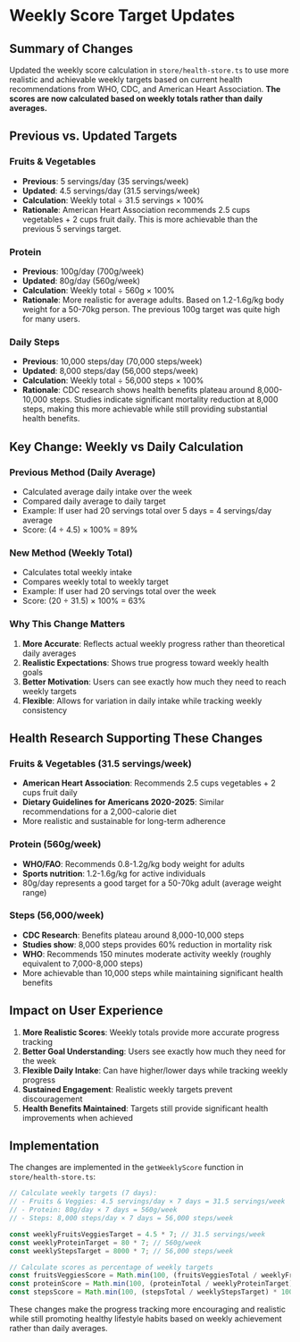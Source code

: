 # Weekly Score Target Updates

## Summary of Changes

Updated the weekly score calculation in `store/health-store.ts` to use more realistic and achievable weekly targets based on current health recommendations from WHO, CDC, and American Heart Association. **The scores are now calculated based on weekly totals rather than daily averages.**

## Previous vs. Updated Targets

### **Fruits & Vegetables**
- **Previous**: 5 servings/day (35 servings/week)
- **Updated**: 4.5 servings/day (31.5 servings/week)
- **Calculation**: Weekly total ÷ 31.5 servings × 100%
- **Rationale**: American Heart Association recommends 2.5 cups vegetables + 2 cups fruit daily. This is more achievable than the previous 5 servings target.

### **Protein**
- **Previous**: 100g/day (700g/week)
- **Updated**: 80g/day (560g/week)
- **Calculation**: Weekly total ÷ 560g × 100%
- **Rationale**: More realistic for average adults. Based on 1.2-1.6g/kg body weight for a 50-70kg person. The previous 100g target was quite high for many users.

### **Daily Steps**
- **Previous**: 10,000 steps/day (70,000 steps/week)
- **Updated**: 8,000 steps/day (56,000 steps/week)
- **Calculation**: Weekly total ÷ 56,000 steps × 100%
- **Rationale**: CDC research shows health benefits plateau around 8,000-10,000 steps. Studies indicate significant mortality reduction at 8,000 steps, making this more achievable while still providing substantial health benefits.

## Key Change: Weekly vs Daily Calculation

### **Previous Method (Daily Average)**
- Calculated average daily intake over the week
- Compared daily average to daily target
- Example: If user had 20 servings total over 5 days = 4 servings/day average
- Score: (4 ÷ 4.5) × 100% = 89%

### **New Method (Weekly Total)**
- Calculates total weekly intake
- Compares weekly total to weekly target
- Example: If user had 20 servings total over the week
- Score: (20 ÷ 31.5) × 100% = 63%

### **Why This Change Matters**
1. **More Accurate**: Reflects actual weekly progress rather than theoretical daily averages
2. **Realistic Expectations**: Shows true progress toward weekly health goals
3. **Better Motivation**: Users can see exactly how much they need to reach weekly targets
4. **Flexible**: Allows for variation in daily intake while tracking weekly consistency

## Health Research Supporting These Changes

### Fruits & Vegetables (31.5 servings/week)
- **American Heart Association**: Recommends 2.5 cups vegetables + 2 cups fruit daily
- **Dietary Guidelines for Americans 2020-2025**: Similar recommendations for a 2,000-calorie diet
- More realistic and sustainable for long-term adherence

### Protein (560g/week)
- **WHO/FAO**: Recommends 0.8-1.2g/kg body weight for adults
- **Sports nutrition**: 1.2-1.6g/kg for active individuals
- 80g/day represents a good target for a 50-70kg adult (average weight range)

### Steps (56,000/week)
- **CDC Research**: Benefits plateau around 8,000-10,000 steps
- **Studies show**: 8,000 steps provides 60% reduction in mortality risk
- **WHO**: Recommends 150 minutes moderate activity weekly (roughly equivalent to 7,000-8,000 steps)
- More achievable than 10,000 steps while maintaining significant health benefits

## Impact on User Experience

1. **More Realistic Scores**: Weekly totals provide more accurate progress tracking
2. **Better Goal Understanding**: Users see exactly how much they need for the week
3. **Flexible Daily Intake**: Can have higher/lower days while tracking weekly progress
4. **Sustained Engagement**: Realistic weekly targets prevent discouragement
5. **Health Benefits Maintained**: Targets still provide significant health improvements when achieved

## Implementation

The changes are implemented in the `getWeeklyScore` function in `store/health-store.ts`:

```typescript
// Calculate weekly targets (7 days):
// - Fruits & Veggies: 4.5 servings/day × 7 days = 31.5 servings/week
// - Protein: 80g/day × 7 days = 560g/week
// - Steps: 8,000 steps/day × 7 days = 56,000 steps/week

const weeklyFruitsVeggiesTarget = 4.5 * 7; // 31.5 servings/week
const weeklyProteinTarget = 80 * 7; // 560g/week
const weeklyStepsTarget = 8000 * 7; // 56,000 steps/week

// Calculate scores as percentage of weekly targets
const fruitsVeggiesScore = Math.min(100, (fruitsVeggiesTotal / weeklyFruitsVeggiesTarget) * 100);
const proteinScore = Math.min(100, (proteinTotal / weeklyProteinTarget) * 100);
const stepsScore = Math.min(100, (stepsTotal / weeklyStepsTarget) * 100);
```

These changes make the progress tracking more encouraging and realistic while still promoting healthy lifestyle habits based on weekly achievement rather than daily averages. 